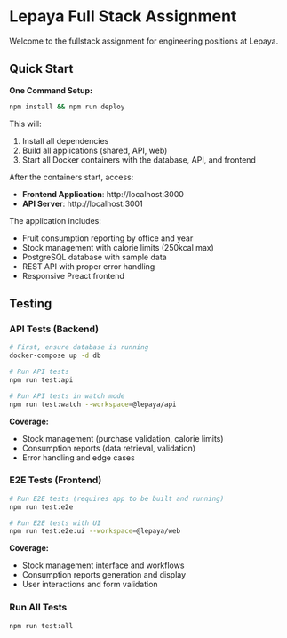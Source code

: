 # Lepaya Full Stack Assignment

Welcome to the fullstack assignment for engineering positions at Lepaya.

##  Quick Start

**One Command Setup:**
```bash
npm install && npm run deploy
```

This will:
1. Install all dependencies
2. Build all applications (shared, API, web)
3. Start all Docker containers with the database, API, and frontend

After the containers start, access:
- **Frontend Application**: http://localhost:3000
- **API Server**: http://localhost:3001  

The application includes:
- Fruit consumption reporting by office and year
- Stock management with calorie limits (250kcal max)
- PostgreSQL database with sample data
- REST API with proper error handling
- Responsive Preact frontend

## Testing

### API Tests (Backend)
```bash
# First, ensure database is running
docker-compose up -d db

# Run API tests
npm run test:api

# Run API tests in watch mode  
npm run test:watch --workspace=@lepaya/api
```

**Coverage:**
- Stock management (purchase validation, calorie limits)
- Consumption reports (data retrieval, validation)
- Error handling and edge cases

### E2E Tests (Frontend)
```bash
# Run E2E tests (requires app to be built and running)
npm run test:e2e

# Run E2E tests with UI
npm run test:e2e:ui --workspace=@lepaya/web
```

**Coverage:**
- Stock management interface and workflows
- Consumption reports generation and display
- User interactions and form validation

### Run All Tests
```bash
npm run test:all
```
